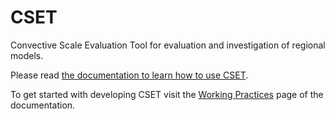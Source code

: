 # CSET

Convective Scale Evaluation Tool for evaluation and investigation of regional
models.

Please read [the documentation to learn how to use CSET](https://metoffice.github.io/CSET).

To get started with developing CSET visit the [Working
Practices](https://metoffice.github.io/CSET/working-practices/#getting-started)
page of the documentation.
